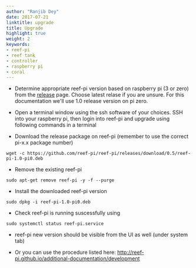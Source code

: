 ```yaml
---
author: "Ranjib Dey"
date: 2017-07-21
linktitle: upgrade
title: Upgrade
highlight: true
weight: 2
keywords:
- reef-pi
- reef tank
- controller
- raspberry pi
- coral
---
```


- Determine appropriate reef-pi version based on raspberry pi (3 or zero) from the [release](https://github.com/reef-pi/reef-pi/releases/) page. Choose latest relase if you are unsure. For this documentation we'll use 1.0 release version on pi zero.

- Open a terminal window using the ssh software of your choices.  SSH into your raspberry pi, then login into reef-pi and upgrade using following commands in a terminal

- Download the release package on reef-pi (remember to use the correct pi-x.x package number)
```
wget -c https://github.com/reef-pi/reef-pi/releases/download/0.5/reef-pi-1.0-pi0.deb
```

- Remove the existing reef-pi
```
sudo apt-get remove reef-pi -y -f --purge
```

- Install the downloaded reef-pi version
```
sudo dpkg -i reef-pi-1.0-pi0.deb
```

- Check reef-pi is running suscessfully using
```
sudo systemctl status reef-pi.service
```

- reef-pi new version should be visible from the UI as well (under system tab)

- Or you can use the procedure listed here: http://reef-pi.github.io/additional-documentation/development
